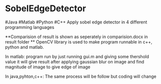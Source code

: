 # SobelEdgeDetector
#Java
#Matlab
#Python
#C++
Apply sobel edge detector in 4 different programming languages

**Comparision of result is shown as seperately in comparision.docx in result folder
**
OpenCV library is used to make program runnable in c++, python and matlab.

In matlab: program run by just running gui.m and giving some thershold value it will give result after applying gaussian blur on image and find magnitude of image to give edge of image

In java,pyhton,c++: The same process will be follow but coding will change
